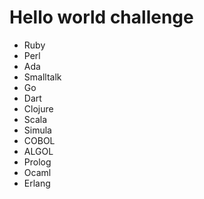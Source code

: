 Hello world challenge
=====================

- Ruby
- Perl
- Ada
- Smalltalk
- Go
- Dart
- Clojure
- Scala
- Simula
- COBOL
- ALGOL
- Prolog
- Ocaml
- Erlang
